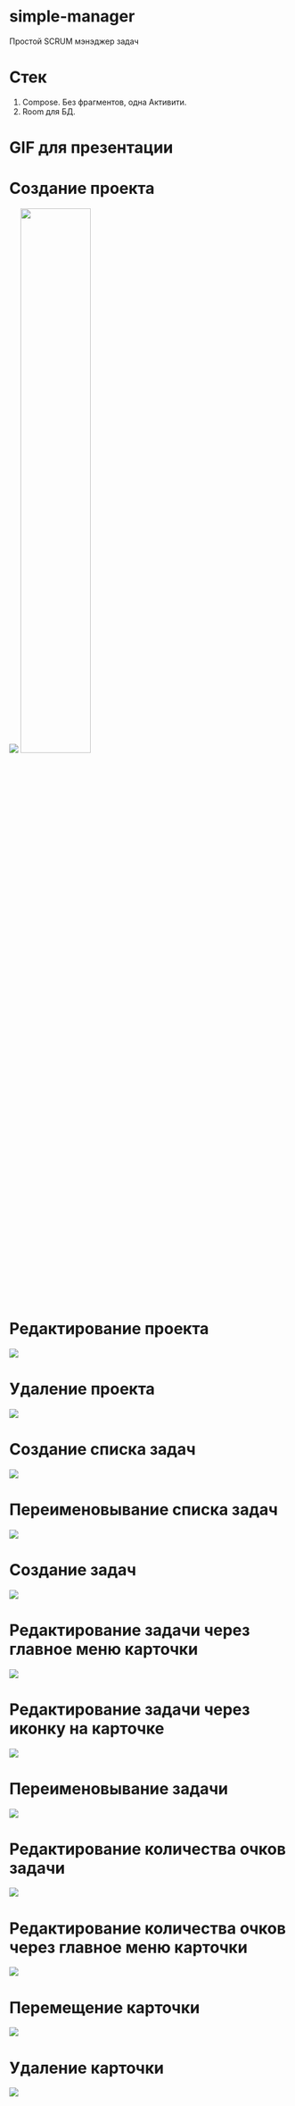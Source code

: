 # simple-manager
Простой SCRUM мэнэджер задач

# Стек

1. Compose. Без фрагментов, одна Активити.
2. Room для БД.

# GIF для презентации

# Создание проекта
![](https://github.com/nantonenko/simple-manager/blob/master/gifs/project_convert_select.gif)
<img src="https://github.com/nantonenko/simple-manager/blob/master/gifs/project_convert_select.gif" width="50%" height="50%"/>

# Редактирование проекта
![](https://github.com/nantonenko/simple-manager/blob/master/gifs/project_editing.gif)

# Удаление проекта
![](https://github.com/nantonenko/simple-manager/blob/master/gifs/project_delete.gif)

# Создание списка задач
![](https://github.com/nantonenko/simple-manager/blob/master/gifs/tasks_create_lists.gif)

# Переименовывание списка задач
![](https://github.com/nantonenko/simple-manager/blob/master/gifs/tasks_list_rename.gif)

# Создание задач
![](https://github.com/nantonenko/simple-manager/blob/master/gifs/tasks_create_tasks.gif)

# Редактирование задачи через главное меню карточки
![](https://github.com/nantonenko/simple-manager/blob/master/gifs/tasks_task_editing.gif)

# Редактирование задачи через иконку на карточке
![](https://github.com/nantonenko/simple-manager/blob/master/gifs/tasks_editing_from_icon.gif)

# Переименовывание задачи
![](https://github.com/nantonenko/simple-manager/blob/master/gifs/tasks_task_rename.gif)

# Редактирование количества очков задачи
![](https://github.com/nantonenko/simple-manager/blob/master/gifs/tasks_point_editing.gif)

# Редактирование количества очков через главное меню карточки
![](https://github.com/nantonenko/simple-manager/blob/master/gifs/tasks_point_editing_menu.gif)

# Перемещение карточки
![](https://github.com/nantonenko/simple-manager/blob/master/gifs/tasks_moving.gif)

# Удаление карточки
![](https://github.com/nantonenko/simple-manager/blob/master/gifs/tasks_deleting.gif)
